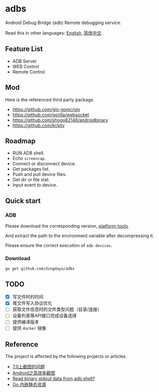 # adbs

Android Debug Bridge (adb) Remote debugging service.

Read this in other languages: [English](README.md), [简体中文](README.zh-CN.md).

## Feature List 

* ADB Server
* WEB Control
* Remote Control

## Mod

Here is the referenced third party package.

- https://github.com/gin-gonic/gin
- https://github.com/gorilla/websocket
- https://github.com/shogo82148/androidbinary
- https://github.com/kr/pty

## Roadmap

* RUN ADB shell.
* Echo `screencap`.
* Connect or disconnect device.
* Get packages list.
* Push and pull device files.
* Get dir or file stat.
* Input event to device.

## Quick start

### ADB

Please download the corresponding version, [platform-tools](https://developer.android.com/studio/releases/platform-tools).

And extract the path to the environment variable after decompressing it.

Please ensure the correct execution of `adb devices`.

### Download

```shell
go get github.com/dingdayu/adbs
```

## TODO

- [X] 写文件时的时间
- [X] 推文件写入协议优化
- [ ] 获取文件信息时的文件类型问题（目录/连接）
- [ ] 设备列表等API接口完成设备选择
- [ ] 提供编译版本
- [ ] 提供 `docker` 镜像

## Reference

The project is affected by the following projects or articles.

- [7.0上截图的问题](https://github.com/mzlogin/awesome-adb/issues/33)
- [Android之高效率截图](https://juejin.im/post/5bab409ef265da0afc2c032e)
- [Read binary stdout data from adb shell?](https://stackoverflow.com/questions/13578416/read-binary-stdout-data-from-adb-shell)
- [Go 内嵌静态资源](http://fuxiaohei.me/2016/10/1/go-binary-embed-asset.html)